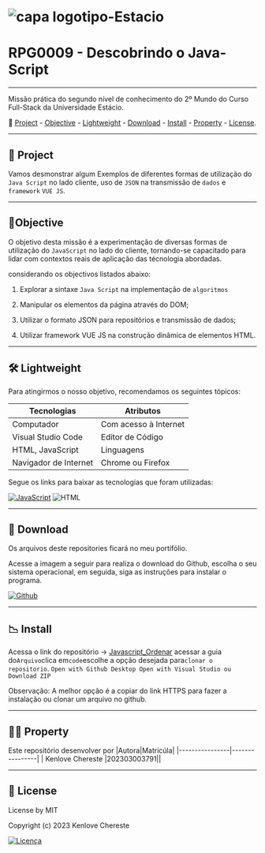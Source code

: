 
# ![capa logotipo-Estacio](https://github.com/Myloveken/JavaScript_Ordenar/assets/98883069/2626cf57-3219-4218-bcd8-ec2d0371869a)

# RPG0009 - Descobrindo o Java-Script

---

Missão prática do segundo nível de conhecimento do 2º Mundo do
Curso Full-Stack da Universidade Estácio.

🔗 [Project](#-project) - [Objective](#-objective) - [Lightweight](#-lightweight) - [Download](#-download) - [Install](#-install) - [Property](#property) - [License](#licence).

---

## 📜 Project

Vamos desmonstrar algum Exemplos de diferentes formas de utilização do `Java Script` no
lado cliente, uso de `JSON` na transmissão de `dados` e
`framework` `VUE JS`.

---

## 📑Objective

O objetivo desta missão é a experimentação de diversas formas de utilização do `JavaScript` no lado do cliente, tornando-se capacitado para lidar com contextos reais de aplicação das técnologia abordadas.

 considerando os objectivos listados abaixo:

1. Explorar a sintaxe `Java Script` na implementação de `algoritmos`

2. Manipular os elementos da página através do DOM;

3. Utilizar o formato JSON para repositórios e transmissão de
dados;

4. Utilizar framework VUE JS na construção dinâmica de
elementos HTML.

---

## 🛠 Lightweight

Para atingirmos o nosso objetivo, recomendamos os seguintes tópicos:

|Tecnologias| Atributos|
|----------------|-----------------|
| Computador | Com acesso à Internet|
| Visual Studio Code | Editor de Código |
| HTML, JavaScript | Linguagens|
| Navigador de Internet | Chrome ou Firefox|

Segue os links para baixar as tecnologias que foram utilizadas:

[![JavaScript](https://img.shields.io/badge/-JavaScript-F7DF1E?style=for-the-badge&logo=javascript&logoColor=black)](https://developer.mozilla.org/pt-BR/docs/Web/JavaScript) ![HTML](https://img.shields.io/badge/-HTML-ECE2FB?style=for-the-badge&logo=HTML5)&nbsp;

---

## 📩 Download

Os arquivos deste repositories ficará no meu portifólio.

Acesse a imagem a seguir para realiza o download do Github, escolha o seu sistema operacional, em seguida, siga as
instruções para instalar o programa.

[![Github](https://icongr.am/devicon/github-original.svg?size=50&color=currentColor)](https://git-scm.com/downloads)

---

## 📉 Install

Acessa o link do repositório → [Javascript_Ordenar](https://github.com/Myloveken/JavaScript_Ordenar.git)
acessar a guia do`Arquivo`clica em`code`escolhe a opção desejada para`clonar o repositorio`.
`Open with Github Desktop Open with Visual Studio ou Download ZIP`

 Observação:  A melhor opção é a copiar do link HTTPS para fazer a instalação ou clonar um arquivo no github.

---

## 👩‍💻 Property

Este repositório desenvolver por
|Autora|Matricúla|
|----------------|----------------|
| Kenlove Chereste |202303003791||

---

## 🔐 License

License by MIT

Copyright (c) 2023 Kenlove Chereste

[![Licença](https://img.shields.io/github/license/guedesert/meu-primeiro-site-cringe?style=for-the-badge&color=blue&label=licença)](./LICENSE)
